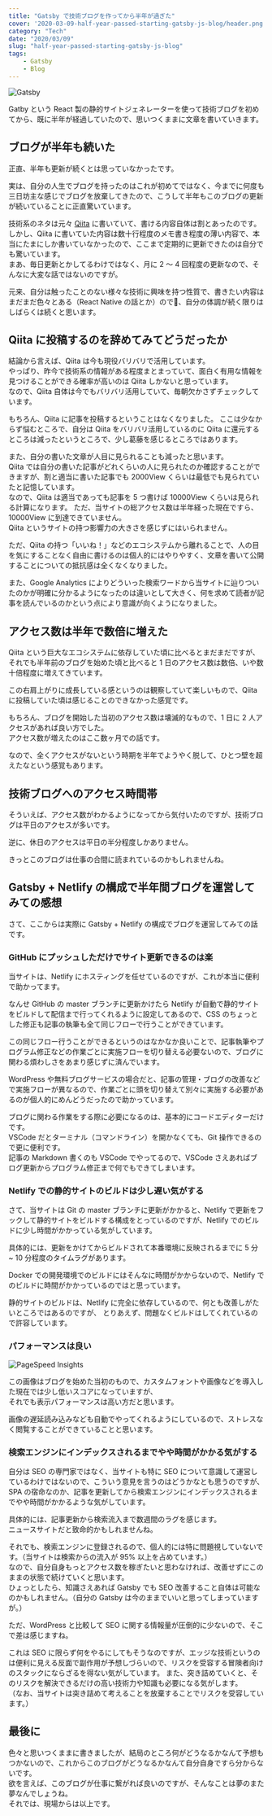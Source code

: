 ```yaml
---
title: "Gatsby で技術ブログを作ってから半年が過ぎた"
cover: '2020-03-09-half-year-passed-starting-gatsby-js-blog/header.png'
category: "Tech"
date: "2020/03/09"
slug: "half-year-passed-starting-gatsby-js-blog"
tags:
    - Gatsby
    - Blog
---
```


![Gatsby](./gatsby.png)

Gatby という React 製の静的サイトジェネレーターを使って技術ブログを初めてから、既に半年が経過していたので、思いつくままに文章を書いていきます。

## ブログが半年も続いた

正直、半年も更新が続くとは思っていなかったです。

実は、自分の人生でブログを持ったのはこれが初めてではなく、今までに何度も三日坊主な感じでブログを放棄してきたので、こうして半年もこのブログの更新が続いていることに正直驚いています。

技術系のネタは元々 [Qiita](https://qiita.com) に書いていて、書ける内容自体は割とあったのです。
しかし、Qiita に書いていた内容は数十行程度のメモ書き程度の薄い内容で、本当にたまにしか書いていなかったので、ここまで定期的に更新できたのは自分でも驚いています。  
まあ、毎日更新とかしてるわけではなく、月に 2 〜 4 回程度の更新なので、そんなに大変な話ではないのですが。

元来、自分は触ったことのない様々な技術に興味を持つ性質で、書きたい内容はまだまだ色々とある（React Native の話とか）ので、自分の体調が続く限りはしばらくは続くと思います。

## Qiita に投稿するのを辞めてみてどうだったか

結論から言えば、Qiita は今も現役バリバリで活用しています。  
やっぱり、昨今で技術系の情報がある程度まとまっていて、面白く有用な情報を見つけることができる確率が高いのは Qiita しかないと思っています。  
なので、Qiita 自体は今でもバリバリ活用していて、毎朝欠かさずチェックしています。

もちろん、Qiita に記事を投稿するということはなくなりました。
ここは少なからず悩むところで、自分は Qiita をバリバリ活用しているのに Qiita に還元するところは減ったというところで、少し葛藤を感じるところではあります。

また、自分の書いた文章が人目に見られることも減ったと思います。  
Qiita では自分の書いた記事がどれくらいの人に見られたのか確認することができますが、割と適当に書いた記事でも 2000View くらいは最低でも見られていたと記憶しています。  
なので、Qiita は適当であっても記事を 5 つ書けば 10000View くらいは見られる計算になります。
ただ、当サイトの総アクセス数は半年経った現在ですら、10000View に到達できていません。  
Qiita というサイトの持つ影響力の大きさを感じずにはいられません。

ただ、Qiita の持つ「いいね！」などのエコシステムから離れることで、人の目を気にすることなく自由に書けるのは個人的にはやりやすく、文章を書いて公開することについての抵抗感は全くなくなりました。

また、Google Analytics によりどういった検索ワードから当サイトに辿りついたのかが明確に分かるようになったのは違いとして大きく、何を求めて読者が記事を読んでいるのかという点により意識が向くようになりました。

## アクセス数は半年で数倍に増えた

Qiita という巨大なエコシステムに依存していた頃に比べるとまだまだですが、それでも半年前のブログを始めた頃と比べると 1 日のアクセス数は数倍、いや数十倍程度に増えてきています。

この右肩上がりに成長している感というのは観察していて楽しいもので、Qiita に投稿していた頃は感じることのできなかった感覚です。

もちろん、ブログを開始した当初のアクセス数は壊滅的なもので、1 日に 2 人アクセスがあれば良い方でした。  
アクセス数が増えたのはここ数ヶ月での話です。

なので、全くアクセスがないという時期を半年でようやく脱して、ひとつ壁を超えたなという感覚もあります。

## 技術ブログへのアクセス時間帯

そういえば、アクセス数がわかるようになってから気付いたのですが、技術ブログは平日のアクセスが多いです。

逆に、休日のアクセスは平日の半分程度しかありません。

きっとこのブログは仕事の合間に読まれているのかもしれませんね。

## Gatsby + Netlify の構成で半年間ブログを運営してみての感想

さて、ここからは実際に Gatsby + Netlify の構成でブログを運営してみての話です。

### GitHub にプッシュしただけでサイト更新できるのは楽

当サイトは、Netlify にホスティングを任せているのですが、これが本当に便利で助かってます。

なんせ GitHub の master ブランチに更新かけたら Netlify が自動で静的サイトをビルドして配信まで行ってくれるように設定してあるので、CSS のちょっとした修正も記事の執筆も全て同じフローで行うことができています。

この同じフロー行うことができるというのはなかなか良いことで、記事執筆やプログラム修正などの作業ごとに実施フローを切り替える必要ないので、ブログに関わる煩わしさをあまり感じずに済んでいます。

WordPress や無料ブログサービスの場合だと、記事の管理・ブログの改善などで実施フローが異なるので、作業ごとに頭を切り替えて別々に実施する必要があるのが個人的にめんどうだったので助かっています。

ブログに関わる作業をする際に必要になるのは、基本的にコードエディターだけです。  
VSCode だとターミナル（コマンドライン）を開かなくても、Git 操作できるので更に便利です。  
記事の Markdown 書くのも VSCode でやってるので、VSCode さえあればブログ更新からプログラム修正まで何でもできてしまいます。

### Netlify での静的サイトのビルドは少し遅い気がする

さて、当サイトは Git の master ブランチに更新がかかると、Netlify で更新をフックして静的サイトをビルドする構成をとっているのですが、Netlify でのビルドに少し時間がかかっている気がしています。

具体的には、更新をかけてからビルドされて本番環境に反映されるまでに 5 分 ~ 10 分程度のタイムラグがあります。

Docker での開発環境でのビルドにはそんなに時間がかからないので、Netlify でのビルドに時間がかかっているのではと思っています。

静的サイトのビルドは、Netlify に完全に依存しているので、何とも改善しがたいところではあるのですが、
とりあえず、問題なくビルドはしてくれているので許容しています。

### パフォーマンスは良い

![PageSpeed Insights](./20190909-google-pagespeed-insight-yopinoji-com.png)

この画像はブログを始めた当初のもので、カスタムフォントや画像などを導入した現在では少し低いスコアになっていますが、  
それでも表示パフォーマンスは高い方だと思います。

画像の遅延読み込みなども自動でやってくれるようにしているので、ストレスなく閲覧することができていることと思います。

### 検索エンジンにインデックスされるまでやや時間がかかる気がする

自分は SEO の専門家ではなく、当サイトも特に SEO について意識して運営しているわけではないので、こういう意見を言うのはどうかなとも思うのですが、
SPA の宿命なのか、記事を更新してから検索エンジンにインデックスされるまでやや時間がかかるような気がしています。

具体的には、記事更新から検索流入まで数週間のラグを感じます。  
ニュースサイトだと致命的かもしれませんね。

それでも、検索エンジンに登録されるので、個人的には特に問題視していないです。（当サイトは検索からの流入が 95% 以上を占めています。）  
なので、自分自身もっとアクセス数を稼ぎたいと思わなければ、改善せずにこのままの状態で続けていくと思います。  
ひょっとしたら、知識さえあれば Gatsby でも SEO 改善すること自体は可能なのかもしれません。（自分の Gatsby は今のままでいいと思ってしまっていますが。）

ただ、WordPress と比較して SEO に関する情報量が圧倒的に少ないので、そこで差は感じますね。

これは SEO に限らず何をやるにしてもそうなのですが、エッジな技術というのは便利に見える反面で副作用が予想しづらいので、リスクを受容する冒険者向けのスタックにならざるを得ない気がしています。
また、突き詰めていくと、そのリスクを解決できるだけの高い技術力や知識も必要になる気がします。  
（なお、当サイトは突き詰めて考えることを放棄することでリスクを受容しています。）

## 最後に

色々と思いつくままに書きましたが、結局のところ何がどうなるかなんて予想もつかないので、これからこのブログがどうなるかなんて自分自身ですら分からないです。  
欲を言えば、このブログが仕事に繋がれば良いのですが、そんなことは夢のまた夢なんでしょうね。  
それでは、現場からは以上です。